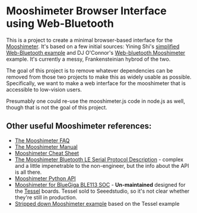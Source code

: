 # Mooshimeter Browser Interface using Web-Bluetooth

This is a project to create a minimal browser-based interface for the [Mooshimeter](https://moosh.im/mooshimeter/). It's based on a few initial sources: Yining Shi's [simplified Web-Bluetooth example](https://github.com/yining1023/arduino101CuriePME) and DJ O'Connor's [Web-bluetooth Mooshimeter](https://bitbucket.org/DJOConnor/mooshiweb) example. It's currently a messy, Frankensteinian hybrod of the two.

The goal of this project is to remove whatever dependencies can be removed from those two projects to make this as widely usable as possible. Specifically, we want to make a web interface for the mooshimeter that is accessible to low-vision users. 

Presumably one could re-use the mooshimeter.js code in node.js as well, though that is not the goal of this project.  

## Other useful Mooshimeter references:

* [The Mooshimeter FAQ](https://moosh.im/faq/)
* [The Mooshimeter Manual](https://moosh.im/s/manual/MooshimeterManualRev1.pdf)
* [Mooshimeter Cheat Sheet](https://moosh.im/wp-content/uploads/2015/01/MooshimeterCheatSheet-V0.pdf)
* [The Mooshimeter Bluetooth LE Serial Protocol Description](https://moosh.im/wiki/index.php/BLE_Serial_Protocol_Description) - complex and a little impenetrable to the non-engineer, but the info about the API is all there.
* [Mooshimeter Python API](https://github.com/mooshim/Mooshimeter-PythonAPI)
* [Mooshimeter for BlueGiga BLE113 SOC](https://github.com/tessel/ble-ble113a)  - **Un-maintained** designed for the [Tessel](https://tessel.io/)   boards. Tessel sold to Seeedstudio, so it's not clear whether they're still in production.
* [Stripped down Mooshimeter example](https://gist.github.com/johnnyman727/9466655) based on the Tessel example
